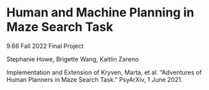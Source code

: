 # Human and Machine Planning in Maze Search Task
9.66 Fall 2022 Final Project 

Stephanie Howe, Brigette Wang, Kaitlin Zareno 

Implementation and Extension of Kryven, Marta, et al. “Adventures of Human Planners in Maze Search Task.” PsyArXiv, 1 June 2021. 
